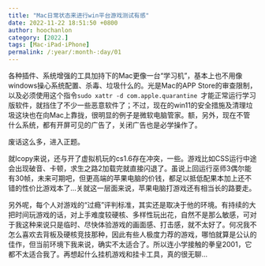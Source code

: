 ```yaml
---
title: "Mac日常状态来进行win平台游戏测试有感"
date: 2022-11-22 18:51:50 +0800
author: hoochanlon
category: [2022.]
tags: [Mac·iPad·iPhone]
permalink: /:year/:month-:day/01
---
```


各种插件、系统增强的工具加持下的Mac更像一台“学习机”，基本上也不用像windows操心系统配置、杀毒、垃圾什么的。光是Mac的APP Store的审查限制，以及必须使用这个指令`sudo xattr -d com.apple.quarantine `才能正常运行学习版软件，就挡住了不少一些恶意软件了；不过，现在的win11的安全措施及清理垃圾这块也在向Mac上靠拢，很明显的例子是微软电脑管家。额，另外，现在不管什么系统，都有开屏可见的广告了，关闭广告也是必学操作了。

废话这么多，进入正题。

<!-- more -->

就Icopy来说，还与开了虚拟机玩的cs1.6存在冲突，一些。游戏比如CSS运行中途会出现破音、卡顿，求生之路2加载完就直接闪退了。虽说上回运行巫师3偶尔能有30帧，未来可期吧，但更高端的苹果电脑的价钱，都足以抵低配果本加上还不错的性价比游戏本了...关就这一层面来说，苹果电脑打游戏还有相当长的路要走。

另外呢，每个人对游戏的“过瘾”评判标准，其实还是取决于他的环境。有持续的大把时间玩游戏的话，对上手难度较硬核、多样性玩出花，自然不是那么敏感，可对于我这种来说只是临时、尽快体验游戏的画面感、打击感，就不太好了。何况我不怎么喜欢去背板及硬核竞技那种，因此有些人极度力荐的游戏，哪怕就算是公认的佳作，但当前环境下我来说，确实不太适合了。所以连小学接触的拳皇2001，它都不太适合我了。再想起什么挂机游戏和挂卡工具，真的很无聊...


